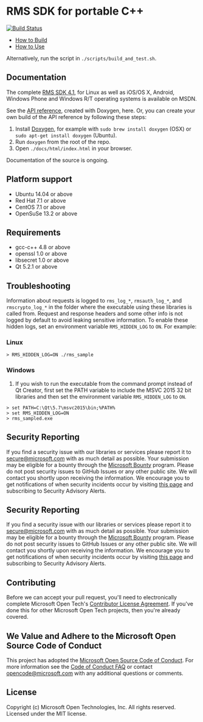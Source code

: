 # RMS SDK for portable C++

[![Build Status](https://travis-ci.org/AzureAD/rms-sdk-for-cpp.svg?branch=master)](https://travis-ci.org/AzureAD/rms-sdk-for-cpp)

- [How to Build](./docs/how_to_build_it.md)
- [How to Use](./docs/how_to_use_it.md)

Alternatively, run the script in `./scripts/build_and_test.sh`.

## Documentation

The complete [RMS SDK 4.1](https://msdn.microsoft.com/en-us/Library/dn758244%28v=vs.85%29.aspx?f=255&MSPPError=-2147217396), for Linux as well as iOS/OS X, Android, Windows Phone and Windows R/T operating systems is available on MSDN.

See the [API reference](http://azuread.github.io/rms-sdk-for-cpp/index.html), created with Doxygen, here. Or, you can create your own build of the API reference by following these steps: 

1. Install [Doxygen], for example with `sudo brew install doxygen` (OSX) or `sudo apt-get install doxygen` (Ubuntu).
2. Run `doxygen` from the root of the repo.
3. Open `./docs/html/index.html` in your browser.

[Doxygen]: http://www.doxygen.org

Documentation of the source is ongoing.

## Platform support
* Ubuntu 14.04 or above
* Red Hat 7.1 or above
* CentOS 7.1 or above
* OpenSuSe 13.2 or above

## Requirements
* gcc-c++ 4.8 or above
* openssl 1.0 or above
* libsecret 1.0 or above
* Qt 5.2.1 or above 

## Troubleshooting

Information about requests is logged to `rms_log_*`, `rmsauth_log_*`, and `rmscrypto_log_*` in the folder where the executable using these libraries is called from. Request and response headers and some other info is not logged by default to avoid leaking sensitive information. To enable these hidden logs, set an environment variable `RMS_HIDDEN_LOG` to `ON`. For example:

### Linux
```
> RMS_HIDDEN_LOG=ON ./rms_sample
```
### Windows
1. If you wish to run the executable from the command prompt instead of Qt Creator, first set the PATH variable to include the MSVC 2015 32 bit libraries and then set the environment variable `RMS_HIDDEN_LOG` to `ON`.
```
> set PATH=C:\Qt\5.7\msvc2015\bin;%PATH%
> set RMS_HIDDEN_LOG=ON
> rms_sampled.exe
```

## Security Reporting

If you find a security issue with our libraries or services please report it to [secure@microsoft.com](mailto:secure@microsoft.com) with as much detail as possible. Your submission may be eligible for a bounty through the [Microsoft Bounty](http://aka.ms/bugbounty) program. Please do not post security issues to GitHub Issues or any other public site. We will contact you shortly upon receiving the information. We encourage you to get notifications of when security incidents occur by visiting [this page](https://technet.microsoft.com/en-us/security/dd252948) and subscribing to Security Advisory Alerts.

## Security Reporting

If you find a security issue with our libraries or services please report it to [secure@microsoft.com](mailto:secure@microsoft.com) with as much detail as possible. Your submission may be eligible for a bounty through the [Microsoft Bounty](http://aka.ms/bugbounty) program. Please do not post security issues to GitHub Issues or any other public site. We will contact you shortly upon receiving the information. We encourage you to get notifications of when security incidents occur by visiting [this page](https://technet.microsoft.com/en-us/security/dd252948) and subscribing to Security Advisory Alerts.

## Contributing

Before we can accept your pull request, you'll need to electronically complete Microsoft Open Tech's [Contributor License Agreement](https://cla.msopentech.com/). If you've done this for other Microsoft Open Tech projects, then you're already covered.

## We Value and Adhere to the Microsoft Open Source Code of Conduct

This project has adopted the [Microsoft Open Source Code of Conduct](https://opensource.microsoft.com/codeofconduct/). For more information see the [Code of Conduct FAQ](https://opensource.microsoft.com/codeofconduct/faq/) or contact [opencode@microsoft.com](mailto:opencode@microsoft.com) with any additional questions or comments.

## License

Copyright (c) Microsoft Open Technologies, Inc. All rights reserved. Licensed under the MIT license.
